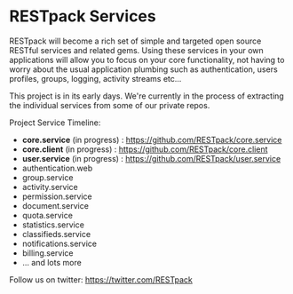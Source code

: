# RESTpack Services

RESTpack will become a rich set of simple and targeted open source RESTful services and related gems. Using these services in your own applications will allow you to focus on your core functionality, not having to worry about the usual application plumbing such as authentication, users profiles, groups, logging, activity streams etc...

This project is in its early days. We're currently in the process of extracting the individual services from some of our private repos.

Project Service Timeline:

 * **core.service** (in progress) : https://github.com/RESTpack/core.service
 * **core.client** (in progress) : https://github.com/RESTpack/core.client
 * **user.service** (in progress) : https://github.com/RESTpack/user.service
 * authentication.web
 * group.service
 * activity.service
 * permission.service
 * document.service
 * quota.service
 * statistics.service
 * classifieds.service
 * notifications.service
 * billing.service
 * ... and lots more

Follow us on twitter: https://twitter.com/RESTpack

